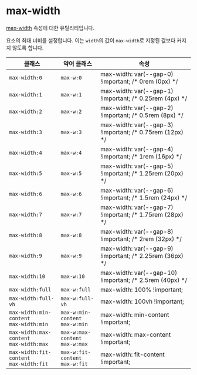 # max-width

[max-width](https://developer.mozilla.org/en-US/docs/Web/CSS/max-width) 속성에 대한 유틸리티입니다.

요소의 최대 너비를 설정합니다. 이는 <code>width</code>의 값이 <code>max-width</code>로 지정된 값보다 커지지 않도록 합니다.

<table>
  <thead>
    <tr>
      <th scope="col">클래스</th>
      <th scope="col">약어 클래스</th>
      <th scope="col">속성</th>
    </tr>
  </thead>
  <tbody>
  <tr>
  <td><code>max-width:0</code></td>
  <td><code>max-w:0</code></td>
  <td><span class="code">max-width: var(--gap-0) !important;</span> <span class="c:weak">/* 0rem (0px) */</span></td>
</tr>
<tr>
  <td><code>max-width:1</code></td>
  <td><code>max-w:1</code></td>
  <td><span class="code">max-width: var(--gap-1) !important;</span> <span class="c:weak">/* 0.25rem (4px) */</span></td>
</tr>
<tr>
  <td><code>max-width:2</code></td>
  <td><code>max-w:2</code></td>
  <td><span class="code">max-width: var(--gap-2) !important;</span> <span class="c:weak">/* 0.5rem (8px) */</span></td>
</tr>
<tr>
  <td><code>max-width:3</code></td>
  <td><code>max-w:3</code></td>
  <td><span class="code">max-width: var(--gap-3) !important;</span> <span class="c:weak">/* 0.75rem (12px) */</span></td>
</tr>
<tr>
  <td><code>max-width:4</code></td>
  <td><code>max-w:4</code></td>
  <td><span class="code">max-width: var(--gap-4) !important;</span> <span class="c:weak">/* 1rem (16px) */</span></td>
</tr>
<tr>
  <td><code>max-width:5</code></td>
  <td><code>max-w:5</code></td>
  <td><span class="code">max-width: var(--gap-5) !important;</span> <span class="c:weak">/* 1.25rem (20px) */</span></td>
</tr>
<tr>
  <td><code>max-width:6</code></td>
  <td><code>max-w:6</code></td>
  <td><span class="code">max-width: var(--gap-6) !important;</span> <span class="c:weak">/* 1.5rem (24px) */</span></td>
</tr>
<tr>
  <td><code>max-width:7</code></td>
  <td><code>max-w:7</code></td>
  <td><span class="code">max-width: var(--gap-7) !important;</span> <span class="c:weak">/* 1.75rem (28px) */</span></td>
</tr>
<tr>
  <td><code>max-width:8</code></td>
  <td><code>max-w:8</code></td>
  <td><span class="code">max-width: var(--gap-8) !important;</span> <span class="c:weak">/* 2rem (32px) */</span></td>
</tr>
<tr>
  <td><code>max-width:9</code></td>
  <td><code>max-w:9</code></td>
  <td><span class="code">max-width: var(--gap-9) !important;</span> <span class="c:weak">/* 2.25rem (36px) */</span></td>
</tr>
<tr>
  <td><code>max-width:10</code></td>
  <td><code>max-w:10</code></td>
  <td><span class="code">max-width: var(--gap-10) !important;</span> <span class="c:weak">/* 2.5rem (40px) */</span></td>
</tr>
<tr>
  <td><code>max-width:full</code></td>
  <td><code>max-w:full</code></td>
  <td><span class="code">max-width: 100% !important;</span></td>
</tr>
<tr>
  <td><code>max-width:full-vh</code></td>
  <td><code>max-w:full-vh</code></td>
  <td><span class="code">max-width: 100vh !important;</span></td>
</tr>
<tr>
  <td>
    <code>max-width:min-content</code><br>
    <code>max-width:min</code>
  </td>
  <td>
    <code>max-w:min-content</code><br>
    <code>max-w:min</code>
  </td>
  <td><span class="code">max-width: min-content !important;</span></td>
</tr>
<tr>
  <td>
    <code>max-width:max-content</code><br>
    <code>max-width:max</code>
  </td>
  <td>
    <code>max-w:max-content</code><br>
    <code>max-w:max</code>
  </td>
  <td><span class="code">max-width: max-content !important;</span></td>
</tr>
<tr>
  <td>
    <code>max-width:fit-content</code><br>
    <code>max-width:fit</code>
  </td>
  <td>
    <code>max-w:fit-content</code><br>
    <code>max-w:fit</code>
  </td>
  <td><span class="code">max-width: fit-content !important;</span></td>
</tr>

  </tbody>

</table>
